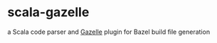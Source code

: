 # scala-gazelle
a Scala code parser and [Gazelle](https://github.com/bazelbuild/bazel-gazelle) plugin for Bazel build file generation
